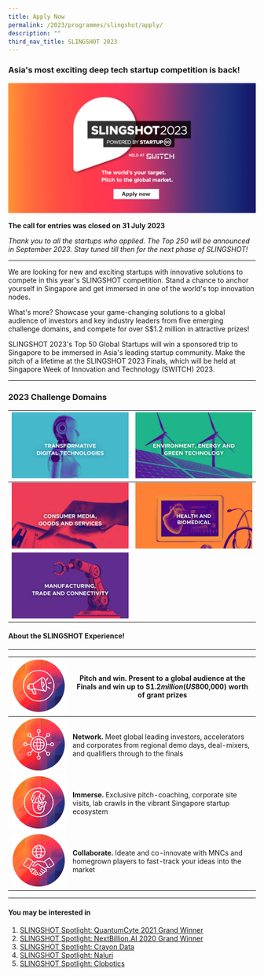 ```yaml
---
title: Apply Now
permalink: /2023/programmes/slingshot/apply/
description: ""
third_nav_title: SLINGSHOT 2023
---
```

### Asia's most exciting deep tech startup competition is back!

![SLINGSHOT 2023 Call for Entries](/images/slingshot/slingshot%202023/slingshot2023_cta_fb%201200x630.jpg)

**The call for entries was closed on 31 July 2023**

*Thank you to all the startups who applied. The Top 250 will be announced in September 2023. Stay tuned till then for the next phase of SLINGSHOT!*

*** 

We are looking for new and exciting startups with innovative solutions to compete in this year's SLINGSHOT competition. Stand a chance to anchor yourself in Singapore and get immersed in one of the world's top innovation nodes.

What's more? Showcase your game-changing solutions to a global audience of investors and key industry leaders from five emerging challenge domains, and compete for over S$1.2 million in attractive prizes!

SLINGSHOT 2023's Top 50 Global Startups will win a sponsored trip to Singapore to be immersed in Asia's leading startup community. Make the pitch of a lifetime at the SLINGSHOT 2023 Finals, which will be held at Singapore Week of Innovation and Technology (SWITCH) 2023.

***

### 2023 Challenge Domains

| ![SLINGSHOT Domain Transformative Digital Technology](/images/slingshot_thumbnail_domain_transformative_digital_tech.jpg) | ![SLINGSHOT Domain Environment Energy and Green Technology](/images/slingshot_thumbnail_domain_environment_energy_green_tech.jpg) |
| -------- | -------- |
| ![SLINGSHOT Domain Consumer Media Goods and Services](/images/slingshot_thumbnail_domain_consumer_media_goods_services.jpg)     | ![SLINGSHOT Domain Health and Biomedical](/images/slingshot_thumbnail_domain_health_biomedical.jpg)     |
| ![SLINGSHOT Domain Manufacturing Trade Connectivity](/images/slingshot_thumbnail_domain_manufacturing_trade_connectivity.jpg)     |      |

#### About the SLINGSHOT Experience!

***

| ![SLINGSHOT Pitch and Win](/images/slingshot_icon_pitch_and_win.png) | **Pitch and win.** Present to a global audience at the Finals and win up to S$1.2 million (US$800,000) worth of grant prizes |
| -------- | -------- |
| ![SLINGSHOT Network](/images/slingshot_icon_network.png)     | **Network.** Meet global leading investors, accelerators and corporates from regional demo days, deal-mixers, and qualifiers through to the finals     |
| ![SLINGSHOT Immerse](/images/slingshot_icon_immerse.png)     | **Immerse.** Exclusive pitch-coaching, corporate site visits, lab crawls in the vibrant Singapore startup ecosystem    |
| ![SLINGSHOT Collaborate](/images/slingshot_icon_collaborate.png)     | **Collaborate.** Ideate and co-innovate with MNCs and homegrown players to fast-track your ideas into the market     |

***

#### You may be interested in

1. [SLINGSHOT Spotlight: QuantumCyte 2021 Grand Winner](/blog/slingshot-spotlight-series-quantumcyte)
2. [SLINGSHOT Spotlight: NextBillion.AI 2020 Grand Winner](/blog/slingshot-spotlight-series-nextbillionai)
3. [SLINGSHOT Spotlight: Crayon Data](/blog/slingshot-spotlight-series-crayon-data)
4. [SLINGSHOT Spotlight: Naluri](/blog/slingshot-spotlight-series-naluri)
5. [SLINGSHOT Spotlight: Clobotics](/slingshot-spotlight-series-clobotics)